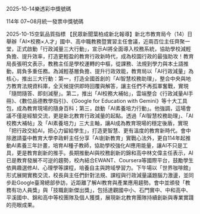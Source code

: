 
2025-10-14樂透彩中獎號碼

                                
114年 07~08月統一發票中獎號碼
                             
2025-10-15空氣品質指標
                              【民眾新聞葉柏成新北報導】新北市教育局今（14）日舉辦「AI×校務×人才」國中、高中職教務暨實習主任會議，近兩百位主任齊聚一堂，正式啟動「行政減量三大行動」，宣示AI將全面導入校務系統，協助學校減輕負擔、提升效率，打造更輕盈的教育行政新時代，成為校園行政的最強助攻！教育局長張明文表示，教務主任是學校運轉的中樞，從課務、法規到學力與本土語推動，肩負多重任務。為減輕基層負擔、提升行政效能，教育局以「AI行政減量」為核心，推出三大行動：第一，打造全國首創的「AI智慧校務助理」，整合中央與地方教育法規資料庫，全天候提供即時回覆與解答，讓主任們不再孤軍奮戰，實現「隨問隨答、即刻減壓」。第二，推出「AI校務大補帖」，雲端整合《行政減量AI手冊》、《數位品德教學指引》、《Google for Education with Gemini》等十大工具包，成為教育現場的隨身百科；第三，啟動「AI素養培力行動」。他強調，這場會議不僅是經驗交流，更是新北教育行政減量的起點。透過「AI智慧校務助理」、「AI校務大補帖」及「AI素養培力」三大主軸，讓AI成為教育現場的穩定後盾，實現「把行政交給AI，把心力留給學生」，打造更智慧、更有溫度的教育新時代。會中除邀請臺中教育大學李政軒主任分享「AI創新教育」實戰心法外，更自114年起推動AI素養三年計畫，培育AI種子教師，協助學校強化AI應用能量，讓AI不只是工具，更是教育創新的推手。長期推動AI與校務創新的錦和高中林文偉主任表示，AI已是教育發展不可逆的趨勢，校內結合EWANT、Coursera等國際平台，鼓勵學生依興趣選修AI、心理學等課程，培養自主與跨域學習力。下午場以「世界咖啡館」形式展開實務交流，校長與主任們針對法規、課程與行政減量議題腦力激盪，並同步赴Google臺灣總部參訪，近距離了解AI教育與產業應用趨勢。會中並頒發「教務有功人員獎」與「技職創新傑出獎」，包括達觀國中小、石門實中、中和高中、平溪國中、錦和高中等校團隊及個人獲獎，展現新北教育團隊持續創新與專業實踐的亮眼成果。